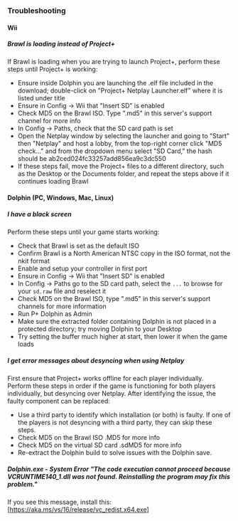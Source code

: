 ### Troubleshooting

#### Wii

##### Brawl is loading instead of Project+
If Brawl is loading when you are trying to launch Project+, perform these steps until Project+ is working:
* Ensure inside Dolphin you are launching the .elf file included in the download; double-click on "Project+ Netplay Launcher.elf" where it is listed under title
* Ensure in Config → Wii that "Insert SD" is enabled
* Check MD5 on the Brawl ISO. Type ".md5" in this server's support channel for more info
* In Config → Paths, check that the SD card path is set
* Open the Netplay window by selecting the launcher and going to "Start" then "Netplay" and host a lobby, from the top-right corner click "MD5 check..." and from the dropdown menu select "SD Card," the hash should be ab2ced024fc33257add856ea9c3dc550
* If these steps fail, move the Project+ files to a different directory, such as the Desktop or the Documents folder, and repeat the steps above if it continues loading Brawl

#### Dolphin (PC, Windows, Mac, Linux)

##### I have a black screen
Perform these steps until your game starts working:
* Check that Brawl is set as the default ISO
* Confirm Brawl is a North American NTSC copy in the ISO format, not the nkit format
* Enable and setup your controller in first port
* Ensure in Config → Wii that "Insert SD" is enabled
* In Config → Paths go to the SD card path, select the `...` to browse for your `sd.raw` file and reselect it
* Check MD5 on the Brawl ISO, type ".md5" in this server's support channels for more information
* Run P+ Dolphin as Admin
* Make sure the extracted folder containing Dolphin is not placed in a protected directory; try moving Dolphin to your Desktop
* Try setting the buffer much higher at start, then lower it when the game loads

##### I get error messages about desyncing when using Netplay
First ensure that Project+ works offline for each player individually.<br/>
Perform these steps in order if the game is functioning for both players individually, but desyncing over Netplay.  After identifying the issue, the faulty component can be replaced:
* Use a third party to identify which installation (or both) is faulty. If one of the players is not desyncing with a third party, they can skip these steps.
* Check MD5 on the Brawl ISO .MD5 for more info
* Check MD5 on the virtual SD card .sdMD5 for more info
* Re-extract the Dolphin build to solve issues with the Dolphin save.

##### Dolphin.exe - System Error "The code execution cannot proceed because VCRUNTIME140_1.dll was not found. Reinstalling the program may fix this problem."
If you see this message, install this: [https://aka.ms/vs/16/release/vc_redist.x64.exe]